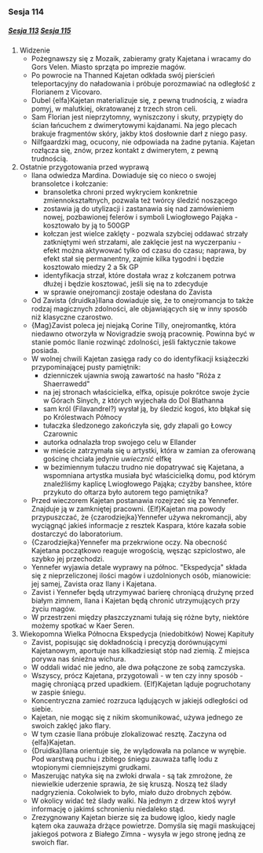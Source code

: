 ### Sesja 114
##### [Sesja 113](#sesja-113) [Sesja 115](#sesja-115)
1. Widzenie
    - Pożegnawszy się z Mozaik, zabieramy graty Kajetana i wracamy do Gors Velen. Miasto sprząta po imprezie magów.
    - Po powrocie na Thanned Kajetan odkłada swój pierścień teleportacyjny do naładowania i próbuje porozmawiać na odległość z Florianem z Vicovaro.
    - Dubel {elfa}Kajetan materializuje się, z pewną trudnością, z wiadra pomyj, w malutkiej, okratowanej z trzech stron celi.
    - Sam Florian jest nieprzytomny, wyniszczony i skuty, przypięty do ścian łańcuchem z dwimerytowymi kajdanami. Na jego plecach brakuje fragmentów skóry, jakby ktoś dosłownie darł z niego pasy.
    - Nilfgaardzki mag, ocucony, nie odpowiada na żadne pytania. Kajetan rozłącza się, znów, przez kontakt z dwimerytem, z pewną trudnością.
2. Ostatnie przygotowania przed wyprawą
    - Ilana odwiedza Mardina. Dowiaduje się co nieco o swojej bransoletce i kołczanie:
        - bransoletka chroni przed wykryciem konkretnie zmiennokształtnych, pozwala też twórcy śledzić noszącego
        - zostawia ją do utylizacji i zastanawia się nad zamówieniem nowej, pozbawionej felerów i symboli Lwiogłowego Pająka - kosztowało by ją to 500GP
        - kołczan jest wielce zaklęty - pozwala szybciej oddawać strzały zatkniętymi weń strzałami, ale zaklęcie jest na wyczerpaniu - efekt można aktywować tylko od czasu do czasu; naprawa, by efekt stał się permanentny, zajmie kilka tygodni i będzie kosztowało miedzy 2 a 5k GP
        - identyfikacja strzał, które dostała wraz z kołczanem potrwa dłużej i będzie kosztować, jeśli się na to zdecyduje
        - w sprawie onejromancji zostaje odesłana do Zavista
    - Od Zavista {druidka}Ilana dowiaduje się, że to onejromancja to także rodzaj magicznych zdolności, ale objawiających się w inny sposób niż klasyczne czarostwo.
    - {Mag}Zavist poleca jej niejaką Corine Tilly, onejromantkę, która niedawno otworzyła w Novigradzie swoją pracownię. Powinna być w stanie pomóc Ilanie rozwinąć zdolności, jeśli faktycznie takowe posiada.
    - W wolnej chwili Kajetan zasięga rady co do identyfikacji książeczki przypominającej pusty pamiętnik:
        - dzienniczek ujawnia swoją zawartość na hasło "Róża z Shaerrawedd"
        - na jej stronach właścicielka, elfka, opisuje pokrótce swoje życie w Górach Sinych, z których wyjechała do Dol Blathanna
        - sam król (Filavandrel?) wysłał ją, by śledzić kogoś, kto błąkał się po Królestwach Północy
        - tułaczka śledzonego zakończyła się, gdy złapali go Łowcy Czarownic
        - autorka odnalazła trop swojego celu w Ellander
        - w mieście zatrzymała się u artystki, która w zamian za oferowaną gościnę chciała jedynie _uwiecznić_ elfkę
        - w bezimiennym tułaczu trudno nie dopatrywać się Kajetana, a wspomniana artystka musiała być właścicielką domu, pod którym znaleźliśmy kaplicę Lwiogłowego Pająka; czyżby banshee, które przykuto do ołtarza było autorem tego pamiętnika?
    - Przed wieczorem Kajetan postanawia rozejrzeć się za Yennefer. Znajduje ją w zamkniętej pracowni. {Elf}Kajetan ma powody przypuszczać, że {czarodziejka}Yennefer używa nekromancji, aby wyciągnąć jakieś informacje z resztek Kaspara, które kazała sobie dostarczyć do laboratorium.
    - {Czarodziejka}Yennefer ma przekrwione oczy. Na obecność Kajetana początkowo reaguje wrogością, węsząc szpiclostwo, ale szybko jej przechodzi.
    - Yennefer wyjawia detale wyprawy na północ. "Ekspedycja" składa się z nieprzeliczonej ilości magów i uzdolnionych osób, mianowicie: jej samej, Zavista oraz Ilany i Kajetana.
    - Zavist i Yennefer będą utrzymywać barierę chroniącą drużynę przed białym zimnem, Ilana i Kajetan będą chronić utrzymujących przy życiu magów.
    - W przestrzeni między płaszczyznami tułają się różne byty, niektóre możemy spotkać w Kaer Seren.
3. Wiekopomna Wielka Północna Ekspedycja (niedobitków) Nowej Kapituły
    - Zavist, popisując się dokładnością i precyzją dorównującymi Kajetanowym, aportuje nas kilkadziesiąt stóp nad ziemią. Z miejsca porywa nas śnieżna wichura.
    - W oddali widać nie jedno, ale dwa połączone ze sobą zamczyska.
    - Wszyscy, prócz Kajetana, przygotowali - w ten czy inny sposób - magię chroniącą przed upadkiem. {Elf}Kajetan ląduje pogruchotany w zaspie śniegu.
    - Koncentryczna zamieć rozrzuca lądujących w jakiejś odległości od siebie.
    - Kajetan, nie mogąc się z nikim skomunikować, używa jednego ze swoich zaklęć jako flary.
    - W tym czasie Ilana próbuje zlokalizować resztę. Zaczyna od {elfa}Kajetan.
    - {Druidka}Ilana orientuje się, że wylądowała na polance w wyrębie. Pod warstwą puchu i zbitego śniegu zauważa taflę lodu z wtopionymi ciemniejszymi grudkami.
    - Maszerując natyka się na zwłoki drwala - są tak zmrożone, że niewielkie uderzenie sprawia, że się kruszą. Noszą też ślady nadgryzienia. Cokolwiek to było, miało dużo drobnych zębów. 
    - W okolicy widać też ślady walki. Na jednym z drzew ktoś wyrył informację o jakimś schronieniu niedaleko stąd.
    - Zrezygnowany Kajetan bierze się za budowę igloo, kiedy nagle kątem oka zauważa drżące powietrze. Domyśla się magii maskującej jakiegoś potwora z Białego Zimna - wysyła w jego stronę jedną ze swoich flar.